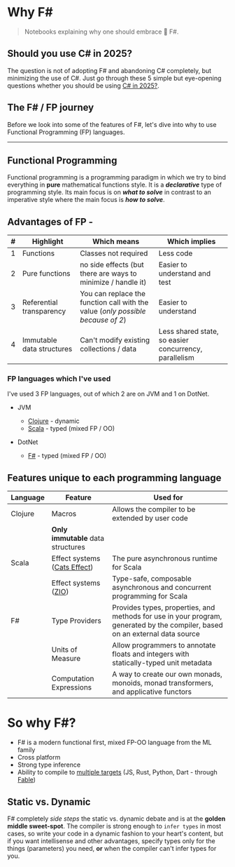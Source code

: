 # Why F#

> Notebooks explaining why one should embrace :hugs: F#.

## Should you use C# in 2025?

The question is not of adopting F# and abandoning C# completely, but minimizing the use of C#. Just go through these 5 simple but eye-opening questions whether you should be using [C# in 2025?](/1-csharp-problems/0-is-this-ok.ipynb).

## The F# / FP journey

Before we look into some of the features of F#, let's dive into why to use Functional Programming (FP) languages.

---

## Functional Programming

Functional programming is a programming paradigm in which we try to bind everything in **pure** mathematical functions style. It is a ***declarative*** type of programming style. Its main focus is on ***what to solve*** in contrast to an imperative style where the main focus is ***how to solve***.

## Advantages of FP -

| # | Highlight | Which means | Which implies |
|-- |-----------|----------------|---------------|
| 1 | Functions | Classes not required | Less code |
| 2 | Pure functions | no side effects (but there are ways to minimize / handle it) | Easier to understand and test |
| 3 | Referential transparency | You can replace the function call with the value (*only possible because of 2*) | Easier to understand |
| 4 | Immutable data structures | Can't modify existing collections / data | Less shared state, so easier concurrency, parallelism |

### FP languages which I've used

I've used 3 FP languages, out of which 2 are on JVM and 1 on DotNet.

- JVM
  - [Clojure](https://clojure.org/) - dynamic
  - [Scala](https://www.scala-lang.org/) - typed (mixed FP / OO)

- DotNet
  - [F#](https://fsharp.org/) - typed (mixed FP / OO)

## Features unique to each programming language

| Language | Feature | Used for |
|----------|---------|----------|
| Clojure | Macros | Allows the compiler to be extended by user code |
|  | **Only immutable** data structures | |
| Scala | Effect systems ([Cats Effect](https://typelevel.org/cats-effect/)) | The pure asynchronous runtime for Scala |
|  | Effect systems ([ZIO](https://zio.dev/)) | Type-safe, composable asynchronous and concurrent programming for Scala |
| F# | Type Providers | Provides types, properties, and methods for use in your program, generated by the compiler, based on an external data source |
| | Units of Measure | Allow programmers to annotate floats and integers with statically-typed unit metadata |
| | Computation Expressions | A way to create our own monads, monoids, monad transformers, and applicative functors |

# So why F#?

- F# is a modern functional first, mixed FP-OO language from the ML family
- Cross platform
- Strong type inference
- Ability to compile to [multiple targets](https://fable.io/docs/#available-targets) (JS, Rust, Python, Dart - through [Fable](https://fable.io/))

## Static vs. Dynamic

F# completely *side steps* the static vs. dynamic debate and is at the **golden middle sweet-spot**. The compiler is strong enough to `infer types` in most cases, so write your code in a dynamic fashion to your heart's content, but if you want intellisense and other advantages, specify types only for the things (parameters) you need, **or** when the compiler can't infer types for you.
